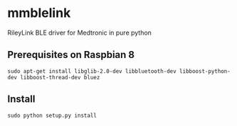 # mmblelink
RileyLink BLE driver for Medtronic in pure python

## Prerequisites on Raspbian 8
```sudo apt-get install libglib-2.0-dev libbluetooth-dev libboost-python-dev libboost-thread-dev bluez```

## Install
```sudo python setup.py install```
